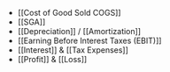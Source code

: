 - [[Cost of Good Sold COGS]]
- [[SGA]]
- [[Depreciation]] / [[Amortization]]
- [[Earning Before Interest Taxes (EBIT)]]
- [[Interest]] & [[Tax Expenses]]
- [[Profit]] & [[Loss]]
